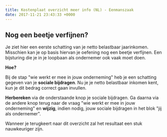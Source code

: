 ```yaml
---
title: Kostenplaat overzicht meer info (NL) - Eenmanszaak
date: 2017-11-21 23:43:33 +0000
---
```

## Nog een beetje verfijnen?

Je ziet hier een eerste schatting van je netto belastbaar jaarinkomen. Misschien kan je op basis hiervan je oefening nog een beetje verfijnen. Een bijsturing die je in je loopbaan als ondernemer ook vaak moet doen.

**Hoe?**

Bij de stap "wie werkt er mee in jouw onderneming" heb je een schatting gegeven van je **sociale bijdragen**. Nu je je netto belastbaar inkomen kent, kun je dit bedrag correct gaan invullen.

**Herbereken** via de onderstaande knop je sociale bijdragen. Ga daarna via de andere knop terug naar de vraag "wie werkt er mee in jouw onderneming" en **wijzig**, indien nodig, jouw sociale bijdragen in het blok "jij als ondernemer".

Wanneer je terugkeert naar dit overzicht zal het resultaat een stuk nauwkeuriger zijn.